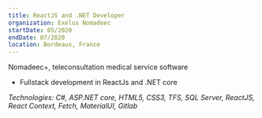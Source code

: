 ```yaml
---
title: ReactJS and .NET Developer
organization: Exelus Nomadeec
startDate: 05/2020
endDate: 07/2020
location: Bordeaux, France
---
```


Nomadeec+, teleconsultation medical service software

- Fullstack development in ReactJs and .NET core

*Technologies: C#, ASP.NET core, HTML5, CSS3, TFS, SQL Server, ReactJS, React Context, Fetch, MaterialUI, Gitlab*